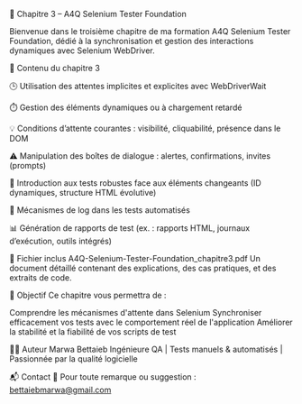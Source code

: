 📘 Chapitre 3 – A4Q Selenium Tester Foundation

Bienvenue dans le troisième chapitre de ma formation A4Q Selenium Tester Foundation, dédié à la synchronisation et gestion des interactions dynamiques avec Selenium WebDriver.

📄 Contenu du chapitre 3

🕒 Utilisation des attentes implicites et explicites avec WebDriverWait

⏱️ Gestion des éléments dynamiques ou à chargement retardé

💡 Conditions d’attente courantes : visibilité, cliquabilité, présence dans le DOM

⚠️ Manipulation des boîtes de dialogue : alertes, confirmations, invites (prompts)

📘 Introduction aux tests robustes face aux éléments changeants (ID dynamiques, structure HTML évolutive)

🧾 Mécanismes de log dans les tests automatisés

📊 Génération de rapports de test (ex. : rapports HTML, journaux d’exécution, outils intégrés)

📁 Fichier inclus
A4Q-Selenium-Tester-Foundation_chapitre3.pdf
Un document détaillé contenant des explications, des cas pratiques, et des extraits de code.

🎯 Objectif
Ce chapitre vous permettra de :

Comprendre les mécanismes d'attente dans Selenium
Synchroniser efficacement vos tests avec le comportement réel de l'application
Améliorer la stabilité et la fiabilité de vos scripts de test

👩‍💻 Auteur
Marwa Bettaieb
Ingénieure QA | Tests manuels & automatisés | Passionnée par la qualité logicielle

📬 Contact
💌 Pour toute remarque ou suggestion : bettaiebmarwa@gmail.com
